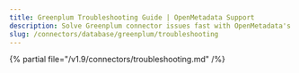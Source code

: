 ```yaml
---
title: Greenplum Troubleshooting Guide | OpenMetadata Support
description: Solve Greenplum connector issues fast with OpenMetadata's comprehensive troubleshooting guide. Fix connection errors, configuration problems, and more.
slug: /connectors/database/greenplum/troubleshooting
---
```


{% partial file="/v1.9/connectors/troubleshooting.md" /%}
